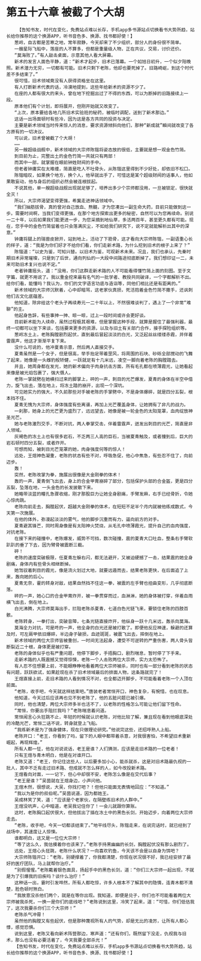 # 第五十六章 被截了个大胡
        【告知书友，时代在变化，免费站点难以长存，手机app多书源站点切换看书大势所趋，站长给你推荐的这个换源APP，听书音色多、换源、找书都好使！】
       葱岭，自古都是苦寒之地，常年寂静，今天却来了不少组织，部分人的身份很不简单。
       一艘星际飞船中，落座的人不算多，但都是重量级人物，正在共议，交易，讨价还价。
       “莫海败了。”有人敲击桌面，示意其他人看大屏幕。
       新术的发言人面色平静，道：“新术才起步，旧术已落幕。一个如旭日初升，一个似夕阳晚照。新术潜力无穷，一切都有可能。旧术只剩下老陈，他却也要死掉了。旧路崎岖，到这个时代差不多结束了。”
       很可惜，旧术领域竟没有人获得资格坐在这里。
       有人打断新术代表的话，冷漠地提到，这些年给新术的资源不少了。
       在座的人都有很大的来头，曾在地下挖掘出过了不得的东西，可以为断掉的旧路接续上一段。
       原本他们有个计划，即将展开，但刚开始就又改变了。
       “上次，原本要给各地几所旧术实验班的秘药，被临时调配，送到了新术那边。”
       这话一出场面顿时有些冷，因为这是各方共同的投资与决定。
       主要是新术领域当时传来惊人的消息，要求资源倾斜向他们，那种“新成就”瞬间就改变了各方原有的一切决议。
       可以说，旧术曾被截了个大胡！
       ……
       另一艘超级战舰中，新术领域的大宗师陈锴将姿态放的很低，主要就是想一观金色竹简。
       到目前为止，完整出土的金色竹简一共就只有两部！
       而其中一部，就掌握在眼前钟姓财阀的手中。
       但老者钟庸实在太难缠，简直是吃人不吐骨头，从陈锴这里得到不少好处，却依旧不松口。
       陈锴暗叹，如果换个地方，换个人，他早就出手了，可惜这是某个超级财阀的话事人，他如果敢妄动，他与身后的组织必然会被连根拔起。
       不说其他，单一艘超级战舰出现就足够了，培养出多少个宗师都没用，一旦被锁定，很快就全灭！
       所以，大宗师渴望变得更强，希冀走进神话领域中。
       “我们抽筋拔骨，真的曾对自己放血、熬髓，才为您凑出一副生命大药，目前只能做到这一步。需要时间啊，当我们变得更强，在那个地方探索出更多的秘密，自然可以为您再续命。别说一二十年，以后如果我们能更进一步，为您采摘到地仙草，多活两百年，甚至更久都有可能。现在，您手中的金色竹简留着也只会落满灰尘，不如给我们研究下，说不定就能解析出其中的深意。”
       钟庸将腿上的瑞兽皮掀开，站到地上，活动了下筋骨，这才看向大宗师陈锴，一副语重心长的样子，道：“我是为你们好才不给你们看，你们走新术路，为什么挖到旧术的根子上来了？”
       陈锴道：“以史为鉴，可知兴替。以旧术为鉴，可观新术未来。况且，我们也承认，先秦时期旧术异常璀璨，只是到了后世，通向列仙的一大段中间路途彻底断掉了。我们想印证一二，未来可助旧术复兴也说不定。”
       老者钟庸摇头，道：“没用，你们这群走新术路的人不可能看得懂竹简上面的刻图。至于文字篇，就更不用说了。我以重金挖来最有名气的一批学者、教授共同破译，一个字都解析不出。给你们看，能懂吗？我认为，你们的文字语言功底与造诣等，同他们相比还是有距离的。”
       新术领域的大宗师沉默着，心中却暗骂，这老家伙真损，死活抱着金色竹简不撒手，还讽刺他们古文化底蕴差。
       他知道，除非给这个老头子再续寿元一二十年以上，不然很难谈判了，遇上了一个非常“难聊”的主。
       他起身告辞，有些事抻一抻、晾一晾，过上一段时间或许会更好谈。
       目前新术能为人续命，虽然过程极其艰难，但是掌握这种手段，就算是握住了最强利器，最终一切都可以坐下来谈，包括要来更多的资源，以及与旧土有关部门合作，接手探险组织等。
       葱岭冻土上，老陈胸膛剧烈起伏，直到最后冒起淡淡的白光，又泛起丝丝缕缕赤霞，并伴着雷霆声，他这才渐渐平复下来。
       没什么可说的，他冲夏青示意，然后两人直接交手。
       夏青虽然是一个女子，但是很高，举手抬足带着罡风，将周围的石块、砂砾全部搅动的飞舞了起来，她像是一头雌豹般矫健，一跃就足有十几米远，凌空一脚向着老陈的胸膛踏去。
       并且，她周身都在发光，她的新术偏向于肉身抗击方面，所有毛孔都在喷薄霞光，让她看起来像是被光焰包裹了，强大慑人。
       老陈一掌就劈在她横扫过来的脚掌上，砰的一声，刺目的光芒爆发，夏青的身体在半空中借力，旋飞出去，落在地上，将冻土踏的崩开，出现一个深坑。
       可见她实力的强大，不久前那些对手被老陈的手掌劈中，不是身体爆碎，就是四分五裂，根本挡不住。
       夏青无愧为大宗师，身体强度有些离谱，再加上光芒覆盖身体，让她拥有了非凡的战力。
       一刹那，她身上的光芒更为盛烈了，远远望去，她像是被一轮金色的太阳笼罩，血肉绽放神圣光芒。
       她与老陈激烈交手，不断对抗，两人拳掌交击，伴着雷霆声，迸发出刺目的光芒，简直是非人领域。
       灰褐色的冻土上也有很多岩石，不乏两三人高的巨石，当被夏青触及，或者撞到后，巨大的岩石顿时四分五裂，或者炸开。
       可想而知，被刺目光芒笼罩的她，肉身强度何等的惊人！
       远处，王煊神色凝重，老陈的状态有些不对，呼吸急促，他心中焦急，有些忍不住了，向前迈步。
       轰！
       突然，老陈改掌为拳，施展出很像是大金刚拳的体术！
       轰的一声，夏青倒飞出去，身上的合金甲胄崩碎了部分，包括保护头部的合金盔，更是四分五裂，坠落在地，一头金色的长发披散下来。
       她略带淡蓝的瞳孔急骤收缩，刚才那股巨力让她全身剧痛，手臂发麻，右手已经骨折，令她心惊肉跳。
       老陈向前走去，胸膛起伏，超越大金刚拳的体术，在短短不足半个月内就被他练成数式，今天第一次施展。
       在他的体外，弥漫起淡淡的雾气，他的脚步沉重而有力，逼向前方的对手。
       夏青避其锋芒，同时周身像是有太阳神火焚烧，从毛孔中喷薄霞光，提升自己的血肉强度，对抗老陈。
       在接下来的碰撞中，老陈爆发，威势不可挡，数次碰撞，震的夏青大口吐血，整条右手臂软趴趴的垂了下去，因为臂骨被震断三截。
       砰！
       老陈的速度突破极限，任夏青左躲右闪，都无法避开，又被迫硬撼了一击，结果震的她全身剧痛，身体内有些骨头相继断掉。
       她驾驭着刺目的霞光，像是流火划过大地，就要远遁而去，结果老陈更快，在后面追了上来，轰向她的后心。
       夏青无奈，霍的转身对敌，结果自然挡不住这一拳，被震的左手臂也扭曲变形，几乎彻底断落。
       砰的一声，她心口的合金甲胄炸开，被一拳贯穿而过，血淋淋，她的身体被打穿，伴着血雨横飞出去，倒在地上。
       白光沸腾，大宗师莫海出手，拦阻老陈杀夏青，七道白色光链飞来，要锁住老陈的四肢百骸。
       老陈转身，一拳打出，突破音障，七条光链直接炸开，他纵身一跃十几米远，轰杀向莫海。
       莫海全力对抗，可是咚的一声，他全身的白光还是被打散了。即便他反应神速，躲避的还算及时，可左肩甲依旧爆碎，半边身子破损，血迹斑斑，被震飞出去，摔倒在地上。
       新术领域的两位大宗师皆被重创，一时间无法起身，遭受不可逆转的严重伤害，两人骨头皆断裂近二十根，身体更是被打穿。
       老陈的身体似乎也有严重问题，他停下脚步，手捂胸口，剧烈喘息，暂时停了下手来。
       走新术路的人既震撼又觉得惊悚，老陈一个人击败两位大宗师，实力太恐怖了。
       有人忍不住想要上前，不能眼睁睁地看着两位大宗师被杀，同时也有一部分看到老陈的状态有问题，跃跃欲试，如果趁现在杀了旧术领域最后的排面人物，这条路就完了！
       王煊直接上前，走旧术路的人看到情况不对，也全都迈开脚步，不可能看着老陈一个人顶在前面。
       “老陈，收手吧，今天就这样结束吧。”唐装老者常恒开口，神色复杂，有惋惜，也在叹息。
       他知道，今天过后应该再也见不到老陈了，他的五脏问题已被引爆。
       同时，他也清楚，两位大宗师多半也活不了，以老陈的性格怎么可能让他们留下性命。
       “常恒，你要出手阻拦我吗？”老陈喘息着问道。
       常恒闻言心头狂跳不止，年轻的时候就认识老陈，对他比较了解，兼且现在看到他眼底深处的冷酷光芒，常恒二话不说，转身就登上飞船。
       “我练新术是为了强身健体，现在只做理论研究。”他说完这些，还招呼熟人上船。
       老陈开口：“老王，你看到了吗，留下的人眼中都带着杀意，对我很害怕，不希望旧术重新崛起，再现辉煌。”
       所有人都一怔，他在对说说话，老王是谁？人们猜测，应该是走旧术路的一位老者！
       只有王煊与青木明白，他是在对谁开口。
       老陈又道：“老王，你记住这些人，以后要多加小心，能杀就杀，这是对旧术路最仇视的一批人，其中不乏有走过旧术路、但成就不怎么样的人，如今改投新术路。
       王煊看向对面，一一记下，但心中却很不安，老陈怎么像是在交代后事？
       “老王是谁？”吴茵就在王煊身边，小声问他。
       王煊木然，很想说，大吴，你找打吧？！但他只能面无表情地回应：“不知道。”
       “我以为是你的叔伯呢。”吴茵说道，因为都姓王。
       吴成林笑了笑，道：“应该是个老家伙，在隔壁练旧术的人群中。”
       王煊没吭声，心中暗道，老吴我记住你了！一会儿就跟你算账。
       这时，老陈胸口起伏很大，但他拔出了插在冻土中的黑色长剑，开始迈步，向着两位大宗师走去。
       “老陈，收手吧，今天一切都该结束了。”地平线尽头，陈锴走来，在说完话时，就已经到了战场中，其速度让人惊悚。
       谁都明白，这又是一位位大宗师！
       “等了这么久，我估摸着你也该来了。”老陈手持黑幽幽的长剑，胸膛起伏没有那么剧烈了。
       远处，王煊心头狂跳，老陈什么状况？一向喜欢钓鱼，今天该不会是以自身为饵吧？
       大宗师陈锴开口：“老陈，别硬撑着了，你我都清楚，你现在状况很不好，我已经安排了最好的医疗团队，马上就帮你治疗。”
       “别假惺惺。”老陈戴着银色面具，扬起手中的黑色长剑，道：“你们三大宗师一起出现，不就是为了引爆我的旧疾吗？谈什么治疗！”
       这种话一出，霎时引发哗然，所有人都吃惊，许多人根本不了解其中的隐情，连青木都不清楚，脸色顿时煞白。
       “我故意没杀他们两个，就是在等你出现。我知道，即便是兑子，你们也不可能看着两位大宗师被我杀死，一换一是你们的底线吧？”老陈说到这里，冷笑了起来，道：“可惜，你们低估我了，这次我要杀你们三个大宗师！”
       老陈杀气冲霄！
       虽然他的胸膛又有些起伏，但是那种蔑视所有人的气势，却是无比的凌厉，让所有人都心悸，感觉恐惧。
       说到这里，老陈又看向新术阵营那边，寒声道：“还有你们，既然留下没走，仇视我与旧术，那么也没有必要活着了，今天我要全部杀光！”
       【告知书友，时代在变化，免费站点难以长存，手机app多书源站点切换看书大势所趋，站长给你推荐的这个换源APP，听书音色多、换源、找书都好使！】